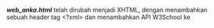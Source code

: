 ***web_anka.html*** telah dirubah menjadi XHTML, dengan menambahkan sebuah header tag <?xml> dan menambahkan API W3School ke <!DOCTYPE html>
